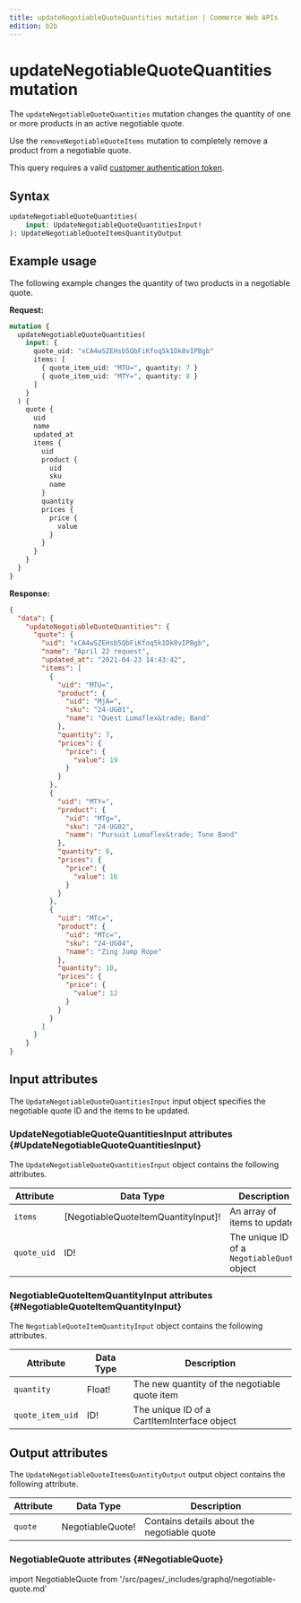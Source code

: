 ```yaml
---
title: updateNegotiableQuoteQuantities mutation | Commerce Web APIs
edition: b2b
---
```


# updateNegotiableQuoteQuantities mutation

The `updateNegotiableQuoteQuantities` mutation changes the quantity of one or more products in an active negotiable quote.

<InlineAlert variant="info" slots="text" />

Use the `removeNegotiableQuoteItems` mutation to completely remove a product from a negotiable quote.

This query requires a valid [customer authentication token](../../../customer/mutations/generate-token.md).

## Syntax

```graphql
updateNegotiableQuoteQuantities(
    input: UpdateNegotiableQuoteQuantitiesInput!
): UpdateNegotiableQuoteItemsQuantityOutput
```

## Example usage

The following example changes the quantity of two products in a negotiable quote.

**Request:**

```graphql
mutation {
  updateNegotiableQuoteQuantities(
    input: {
      quote_uid: "xCA4wSZEHsb5QbFiKfoq5k1Dk8vIPBgb"
      items: [
        { quote_item_uid: "MTU=", quantity: 7 }
        { quote_item_uid: "MTY=", quantity: 8 }
      ]
    }
  ) {
    quote {
      uid
      name
      updated_at
      items {
        uid
        product {
          uid
          sku
          name
        }
        quantity
        prices {
          price {
            value
          }
        }
      }
    }
  }
}
```

**Response:**

```json
{
  "data": {
    "updateNegotiableQuoteQuantities": {
      "quote": {
        "uid": "xCA4wSZEHsb5QbFiKfoq5k1Dk8vIPBgb",
        "name": "April 22 request",
        "updated_at": "2021-04-23 14:43:42",
        "items": [
          {
            "uid": "MTU=",
            "product": {
              "uid": "MjA=",
              "sku": "24-UG01",
              "name": "Quest Lumaflex&trade; Band"
            },
            "quantity": 7,
            "prices": {
              "price": {
                "value": 19
              }
            }
          },
          {
            "uid": "MTY=",
            "product": {
              "uid": "MTg=",
              "sku": "24-UG02",
              "name": "Pursuit Lumaflex&trade; Tone Band"
            },
            "quantity": 8,
            "prices": {
              "price": {
                "value": 16
              }
            }
          },
          {
            "uid": "MTc=",
            "product": {
              "uid": "MTc=",
              "sku": "24-UG04",
              "name": "Zing Jump Rope"
            },
            "quantity": 10,
            "prices": {
              "price": {
                "value": 12
              }
            }
          }
        ]
      }
    }
}
```

## Input attributes

The `UpdateNegotiableQuoteQuantitiesInput` input object specifies the negotiable quote ID and the items to be updated.

### UpdateNegotiableQuoteQuantitiesInput attributes {#UpdateNegotiableQuoteQuantitiesInput}

The `UpdateNegotiableQuoteQuantitiesInput` object contains the following attributes.

Attribute | Data Type | Description
--- | --- | ---
`items` | [NegotiableQuoteItemQuantityInput]! | An array of items to update
`quote_uid` | ID! | The unique ID of a `NegotiableQuote` object

### NegotiableQuoteItemQuantityInput attributes {#NegotiableQuoteItemQuantityInput}

The `NegotiableQuoteItemQuantityInput` object contains the following attributes.

Attribute | Data Type | Description
--- | --- | ---
`quantity` | Float! | The new quantity of the negotiable quote item
`quote_item_uid` | ID! | The unique ID of a CartItemInterface object

## Output attributes

The `UpdateNegotiableQuoteItemsQuantityOutput` output object contains the following attribute.

Attribute | Data Type | Description
--- | --- | ---
`quote` | NegotiableQuote! | Contains details about the negotiable quote

### NegotiableQuote attributes {#NegotiableQuote}

import NegotiableQuote from '/src/pages/_includes/graphql/negotiable-quote.md'

<NegotiableQuote />
